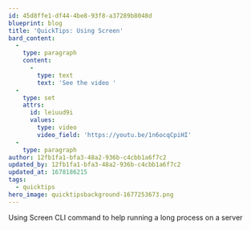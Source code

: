 ```yaml
---
id: 45d8ffe1-df44-4be8-93f8-a37289b8048d
blueprint: blog
title: 'QuickTips: Using Screen'
bard_content:
  -
    type: paragraph
    content:
      -
        type: text
        text: 'See the video '
  -
    type: set
    attrs:
      id: leiuud9i
      values:
        type: video
        video_field: 'https://youtu.be/1n6ocqCpiHI'
  -
    type: paragraph
author: 12fb1fa1-bfa3-48a2-936b-c4cbb1a6f7c2
updated_by: 12fb1fa1-bfa3-48a2-936b-c4cbb1a6f7c2
updated_at: 1678186215
tags:
  - quicktips
hero_image: quicktipsbackground-1677253673.png
---
```

Using Screen CLI command to help running a long process on a server